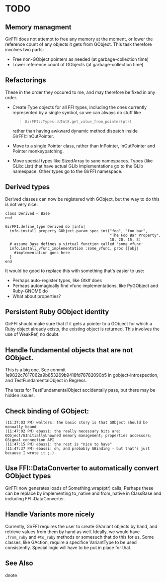 # TODO

## Memory managment

GirFFI does not attempt to free any memory at the moment, or lower the
reference count of any objects it gets from GObject. This task therefore involves two parts:

- Free non-GObject pointers as needed (at garbage-collection time)
- Lower reference count of GObjects (at garbage-collection time)

## Refactorings

These in the order they occured to me, and may therefore be fixed in any order.

- Create Type objects for all FFI types, including the ones currently
  represented by a single symbol, so we can always do stuff like

  > `GirFFI::Types::UInt8.get_value_from_pointer(ptr)`

  rather than having awkward dynamic method dispatch inside GirFFI::InOutPointer.

- Move to a single Pointer class, rather than InPointer, InOutPointer and
  Pointer monkeypatching.

- Move special types like SizedArray to sane namespaces. Types (like
  GLib::List) that have actual GLib implementations go to the GLib namespace.
  Other types go to the GirFFI namespace.

## Derived types

Derived classes can now be registered with GObject, but the way to do this is
not very nice:

    class Derived < Base
    end

    GirFFI.define_type Derived do |info|
      info.install_property GObject.param_spec_int("foo", "foo bar",
                                                   "The Foo Bar Property",
                                                   10, 20, 15, 3)
      # assume Base defines a virtual function called 'some_vfunc'
      info.install_vfunc_implementation :some_vfunc, proc {|obj|
        #implementation goes here
      }
    end

It would be good to replace this with something that's easier to use:
* Perhaps auto-register types, like Gtk# does
* Perhaps automagically find vfunc implementations, like PyGObject and
  Ruby-GNOME do
* What about properties?

## Persistent Ruby GObject identity

GirFFI should make sure that if it gets a pointer to a GObject for which a Ruby
object already exists, the existing object is returned. This involves the use
of WeakRef, no doubt.

## Handle fundamental objects that are not GObject.

This is a big one. See commit 1e9822c7817062a9b853269b9418fd78782090b5 in
gobject-introspection, and TestFundamentalObject in Regress.

The tests for TestFundamentalObject accidentally pass, but there may be
hidden issues.

## Check binding of GObject:

    (11:37:03 PM) walters: the basic story is that GObject should be manually bound
    (11:47:02 PM) ebassi: the really necessary bits are: GObject/GInitiallyUnowned memory management; properties accessors; GSignal connection API
    (11:47:15 PM) ebassi: the rest is "nice to have"
    (11:47:37 PM) ebassi: oh, and probably GBinding - but that's just because I wrote it ;-)

## Use FFI::DataConverter to automatically convert GObject types

GirFFI now generates loads of Something.wrap(ptr) calls; Perhaps these can be
replace by implementing to_native and from_native in ClassBase and including
FFI::DataConverter.

## Handle Variants more nicely

Currently, GirFFI requires the user to create GVariant objects by hand, and
retrieve values from them by hand as well. Ideally, we would have `.from_ruby` and
`#to_ruby` methods or somesuch that do this for us. Some classes, like GAction,
require a specifice VariantType to be used consistently. Special logic will have
to be put in place for that.

## See Also

  dnote
